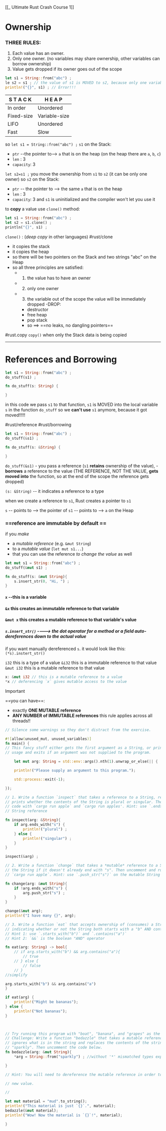 [[_ Ultimate Rust Crash Course 1]]


# Ownership

### THREE RULES:
1. Each value has an owner.
2. Only one owner. (no variables may share ownership, other variables can borrow ownership)
3. Value gets dropped if its owner goes out of the scope

```rust
let s1 = String::from("abc") ;
le s2 = s1 ; // the value of s1 is MOVED to s2, because only one variable can own the value
println!("{}", s1) ; // Error!!!
```

S T A C K   | H E A P   
--- | ---
In order   |   Unordered
Fixed-size | Variable-size
LIFO | Unordered
Fast |Slow

so
`let s1 = String::from("abc") ;` 
`s1` on the Stack:
- `ptr` --the pointer to--> `a` that is on the heap (on the heap there are `a`, `b`, `c`)
- `len` : 3
- `capacity`: 3

`let s2=s1 ;` you move the ownership from `s1` to `s2` (it can be only one owner)
so
`s2` on the Stack:
- `ptr` -- the pointer to --> the same `a` that is on the heap
- `len` : 3
- `capacity`: 3
and `s1` is uninitialized and the compiler won't let you use it

to **copy** a value use `clone()` method:
```rust
let s1 = String::from("abc") ;
let s2 = s1.clone() ;
println("{}", s1) ;
```

`clone()` : (*deep copy* in other languages)
#rust/clone
- it copies the stack
- it copies the heap
- so there will be two pointers on the Stack and two strings "abc" on the Heap
- so all three principles are satisfied: 
	- 1. the value has to have an owner
	- 2. only one owner
	- 3. the variable out of the scope the value will be immediately dropped -DROP:
		- destructor
		- free heap
		- pop stack
		- so ==> ==no leaks, no dangling pointers==

#rust.copy
`copy()` when only the Stack data is being copied

-------
# References and Borrowing

```rust
let s1 = String::from("abc") ;
do_stuff(s1) ;

fn do_stuff(s: String) {

}
```
in this code we pass `s1` to that function, `s1` is MOVED into the  local variable `s` in the function `do_stuff`
so 
we **can't use** `s1` anymore, because it got moved!!!!!

#rust/reference #rust/borrowing 
```rust
let s1 = String::from("abc") ;
do_stuff(&s1) ;

fn do_stuff(s: &String) {

}
```

`do_stuff(&s1)` 
	-  you pass a reference (`s1`  **retains** ownership of the value),
	-  **borrows** a reference to the value (THE REFERENCE, NOT THE VALUE,  **gets moved into** the function, so at the end of the scope the reference gets dropped)

`(s: &String)` -- it indicates a reference to a type

when we create  a reference to `s1`, Rust creates a pointer to `s1`

`s`  -- points to --> the pointer of `s1`  -- points to --> `a` on the Heap

### ==reference are immutable by default ==

if you *make*
- a  *mutable reference* (e.g. `&mut String`) 
- to a *mutable value* (`let mut s1...`) 
- that you can use the reference *to change the value* as well
```rust
let mut s1 = String::from("abc") ;
do_stuff(&mut s1) ;

fn do_stuff(s: &mut String){
	s.insert_str(0, "Hi, ") ;
}
```

#### `x` --this is a variable
#### `&x` this creates an immutable reference to that variable
#### `&mut x`  this creates a mutable reference to that variable's value
##### `s.insert_str()` ----> the dot operator for a method or a field **auto-dereferences** down to the actual value
if you want manually dereferenced `s`. it would look like this: `(*s).instert_str()`

`i32` this is a type of a value
`&i32` this is a immutable reference to that value
`&mut i32` this is a mutable reference to that value

```rust
x: &mut i32 // this is a mutable reference to a value
*x // deferencing `x` gives mutable access to the value
```

>[!important]
> ==you can have==:
> - exactly **ONE MUTABLE reference**  
> - **ANY NUMBER of IMMUTABLE references**
this rule applies across all threads!!


```rust
// Silence some warnings so they don't distract from the exercise.

#![allow(unused_mut, unused_variables)]
fn main() {
// This fancy stuff either gets the first argument as a String, or prints
// usage and exits if an argument was not supplied to the program.

	let mut arg: String = std::env::args().nth(1).unwrap_or_else(|| {

	println!("Please supply an argument to this program.");

	std::process::exit(-1);

});

// 1. Write a function `inspect` that takes a reference to a String, returns nothing, but
// prints whether the contents of the String is plural or singular. Then uncomment and run this
// code with `cargo run apple` and `cargo run apples'. Hint: use `.ends_with("s")` on the
// String reference

fn inspect(arg: &String){
	if arg.ends_with("s") {
		println!("plural") ;
	} else {
		println!("singular") ;
	}
}

inspect(&arg) ;

// 2. Write a function `change` that takes a *mutable* reference to a String and adds an "s" to
// the String if it doesn't already end with "s". Then uncomment and run the code below with
// `cargo run apple`. Hint: use `.push_str("s")` on the mutable String reference to add an "s".

fn change(arg: &mut String){
	if !arg.ends_with("s") {
		arg.push_str("s") ;
	}
}

change(&mut arg);
println!("I have many {}", arg);

// 3. Write a function `eat` that accepts ownership of (consumes) a String and returns a bool
// indicating whether or not the String both starts with a "b" AND contains an "a".
// Hint 1: use `.starts_with("b")` and `.contains("a")`
// Hint 2: `&&` is the boolean "AND" operator

fn eat(arg: String) -> bool{
	// if arg.starts_with("b") && arg.contains("a"){
		// true
	// } else {
		// false
	// }
//simplify

arg.starts_with("b") && arg.contains("a")
}

if eat(arg) {
	println!("Might be bananas");
} else {
	println!("Not bananas");
}

  

// Try running this program with "boat", "banana", and "grapes" as the arguments :-)
// Challenge: Write a function "bedazzle" that takes a mutable reference to a String and
// ignores what is in the string and replaces the contents of the string with the String
// "sparkly". Then uncomment the code below.
fn bedazzle(arg: &mut String){
	*arg = String::from("sparkly") ; //without '*' mismatched types expected `&mut String`, found `String`

}

// Hint: You will need to dereference the mutable reference in order to assign it a

// new value.

//

let mut material = "mud".to_string();
println!("This material is just `{}`.", material);
bedazzle(&mut material);
println!("Wow! Now the material is `{}`!", material);

}
```






